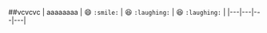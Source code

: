 ##vcvcvc
| aaaaaaaa | :smile: `:smile:` | :laughing: `:laughing:` | :laughing: `:laughing:` |
|---|---|---|---|

